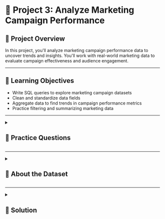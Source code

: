 
# 🧮 Project 3: Analyze Marketing Campaign Performance

## 📘 Project Overview

In this project, you'll analyze marketing campaign performance data to uncover trends and insights. You'll work with real-world marketing data to evaluate campaign effectiveness and audience engagement.

---

## 🎯 Learning Objectives
- Write SQL queries to explore marketing campaign datasets
- Clean and standardize data fields
- Aggregate data to find trends in campaign performance metrics
- Practice filtering and summarizing marketing data
  
--- 

<details>
<summary><h2>🧩 Practice Questions</h2></summary>
Here are some beginner-friendly questions to get you started:

1. How many customer records are in the dataset?
2. How many customers accepted each of the five marketing campaigns?
3. What is the overall acceptance rate across all marketing campaigns?
4. How many customers belong to each education level?
5. What is the average income of customers who accepted the most recent campaign?
6. Which purchase channel had the highest number of purchases?
7. How many customers visited the website more than five times in the last month?
8. What is the average number of days since the last purchase across all customers?
9. How many customers made at least one purchase using a discount?

</details>

---

<details>
<summary><h2>🧾 About the Dataset</h2></summary>

A response model can provide a significant boost to the efficiency of a marketing campaign by increasing responses or reducing expenses. The objective is to predict who will respond to an offer for a product or service.

## 📊 Column Description

| **Column Name**           | **Description**                                                                 |
|----------------------------|---------------------------------------------------------------------------------|
| `AcceptedCmp1`             | 1 if the customer accepted the offer in the 1st campaign, 0 otherwise. *(Boolean / Integer)* |
| `AcceptedCmp2`             | 1 if the customer accepted the offer in the 2nd campaign, 0 otherwise. *(Boolean / Integer)* |
| `AcceptedCmp3`             | 1 if the customer accepted the offer in the 3rd campaign, 0 otherwise. *(Boolean / Integer)* |
| `AcceptedCmp4`             | 1 if the customer accepted the offer in the 4th campaign, 0 otherwise. *(Boolean / Integer)* |
| `AcceptedCmp5`             | 1 if the customer accepted the offer in the 5th campaign, 0 otherwise. *(Boolean / Integer)* |
| `Response` *(target)*      | 1 if the customer accepted the offer in the last campaign, 0 otherwise. *(Boolean / Integer)* |
| `Complain`                 | 1 if the customer complained in the last 2 years. *(Boolean / Integer)*         |
| `DtCustomer`               | Date of the customer’s enrolment with the company. *(Date)*                     |
| `Education`                | Customer’s level of education. *(String)*                                      |
| `Marital`                  | Customer’s marital status. *(String)*                                          |
| `Kidhome`                  | Number of small children in the customer’s household. *(Integer)*              |
| `Teenhome`                 | Number of teenagers in the customer’s household. *(Integer)*                   |
| `Income`                   | Customer’s yearly household income. *(Numeric)*                                |
| `MntFishProducts`          | Amount spent on fish products in the last 2 years. *(Numeric)*                 |
| `MntMeatProducts`          | Amount spent on meat products in the last 2 years. *(Numeric)*                 |
| `MntFruits`                | Amount spent on fruit products in the last 2 years. *(Numeric)*                |
| `MntSweetProducts`         | Amount spent on sweet products in the last 2 years. *(Numeric)*                |
| `MntWines`                 | Amount spent on wine products in the last 2 years. *(Numeric)*                 |
| `MntGoldProds`             | Amount spent on gold products in the last 2 years. *(Numeric)*                 |
| `NumDealsPurchases`        | Number of purchases made with a discount. *(Integer)*                          |
| `NumCatalogPurchases`      | Number of purchases made using the catalogue. *(Integer)*                      |
| `NumStorePurchases`        | Number of purchases made directly in stores. *(Integer)*                       |
| `NumWebPurchases`          | Number of purchases made through the company’s website. *(Integer)*            |
| `NumWebVisitsMonth`        | Number of visits to the company’s website in the last month. *(Integer)*        |
| `Recency`                  | Number of days since the last purchase. *(Integer)*                            |


You can download the dataset from Kaggle here:  
[Marketing Campaign](https://www.kaggle.com/datasets/rodsaldanha/arketing-campaign)   

</details>


---

<details>
<summary><h2>🧠 Solution</h2></summary>

1️⃣ How many total rows (sales records) are in the dataset?

<details>
  <summary>Click to expand answer!</summary>

  ##### Answer
  ```sql
SELECT 
    COUNT(*) AS Total_sales_record
FROM
    sales;
  ```
</details>

**Results:**
 | **total_sales_record**|
|----------------------|
| 128975               |

2️⃣ What is the total revenue generated across all sales?

<details>
  <summary>Click to expand answer!</summary>

  ##### Answer
  ```sql
SELECT 
    SUM(amount) AS Total_revenue
FROM
    sales;
  ```
</details>

**Results:**
 | **total_revenue** 	|
|-------------------	|
| 78592678.30       	|

3️⃣ Which product category had the highest total quantity sold?

 <details>
  <summary>Click to expand answer!</summary>

  ##### Answer
  ```sql
SELECT 
    category AS product_category,
    SUM(qty) AS Total_quantity_sold
FROM
    sales
GROUP BY category
ORDER BY Total_quantity_sold DESC
LIMIT 5;
  ```
</details>

**Results:**
| **product_category** 	| **total_quantity_sold** 	|
|----------------------	|-------------------------	|
| Set                  	| 45289                   	|
| kurta                	| 45045                   	|
| Western Dress        	| 13943                   	|
| Top                  	| 9903                    	|
| Ethnic Dress         	| 1053                    	|

4️⃣ What is the average sales amount per transaction?

<details>
  <summary>Click to expand answer!</summary>

  ##### Answer
  ```sql
SELECT 
    order_id, 
	AVG(amount) AS Average_sales
FROM
    sales
GROUP BY order_id
LIMIT 5;
  ```
</details>

**Results:**
| **product_category** 	| **total_quantity_sold** 	|
|----------------------	|-------------------------	|
| Set                  	| 45289                   	|
| kurta                	| 45045                   	|
| Western Dress        	| 13943                   	|
| Top                  	| 9903                    	|
| Ethnic Dress         	| 1053                    	|

5️⃣ How many unique SKUs were sold?

<details>
  <summary>Click to expand answer!</summary>

  ##### Answer
  ```sql
SELECT DISTINCT
    COUNT(sku) AS Number_of_unique_SKUs
FROM
    sales;
  ```
</details>

**Results:**
| **number_of_unique_skus** 	|
|---------------------------	|
| 128975                    	|

6️⃣ What are the top 5 most sold SKUs based on quantity?

<details>
  <summary>Click to expand answer!</summary>

  ##### Answer
  ```sql
SELECT 
    sku AS SKUs, 
	qty AS Quantity
FROM
    sales
ORDER BY Quantity DESC
LIMIT 5;
  ```
</details>

**Results:**
| **skus**           	| **quantity** 	|
|--------------------	|--------------	|
| BL017-63BLACK      	| 15           	|
| JNE2305-KR-533-XXL 	| 13           	|
| JNE2305-KR-533-L   	| 9            	|
| SET268-KR-NP-XS    	| 8            	|
| J0013-SKD-XXXL     	| 5            	|

7️⃣ Which month had the highest total sales revenue?

<details>
  <summary>Click to expand answer!</summary>

  ##### Answer
  ```sql
SELECT 
    TO_CHAR(date, 'MONTH') AS Month, 
	SUM(amount) AS sales
FROM
    sales
GROUP BY Month
ORDER BY sales DESC;
  ```
</details>

**Results:**
| **month** 	| **sales**   	|
|-----------	|-------------	|
| APRIL     	| 28838708.32 	|
| MAY       	| 26226476.75 	|
| JUNE      	| 23425809.38 	|
| MARCH     	| 101683.85   	|

8️⃣ How many sales were B2B transactions vs non-B2B?

<details>
  <summary>Click to expand answer!</summary>

  ##### Answer
  ```sql
SELECT 
    SUM(CASE
        WHEN b2b = TRUE THEN 1
        ELSE 0
    END) AS B2B_transactions,
    SUM(CASE
        WHEN b2b = FALSE THEN 1
        ELSE 0
    END) AS non_B2B
FROM
    sales;
  ```
</details>

**Results:**
| **b2b_transactions** 	| **non_b2b** 	|
|----------------------	|-------------	|
| 871                  	| 128104      	|

9️⃣ Which fulfilment method was used most frequently?

<details>
  <summary>Click to expand answer!</summary>

  ##### Answer
  ```sql
SELECT 
    fulfilment, 
	COUNT(fulfilment) AS unique_fulfilment
FROM
    sales
GROUP BY fulfilment;
  ```
</details>

**Results:**
| **fulfilment** 	| **unique_fulfilment** 	|
|----------------	|-----------------------	|
| Amazon         	| 89698                 	|
| Merchant       	| 39277                 	|

🔟 How many sales were made for each product size?

<details>
  <summary>Click to expand answer!</summary>

  ##### Answer
  ```sql
SELECT 
    size, 
	COUNT(size) AS number_of_sales_made
FROM
    sales
GROUP BY size
ORDER BY number_of_sales_made DESC;
  ```
</details>

**Results:**
| **size** 	| **number_of_sales_made** 	|
|----------	|--------------------------	|
| M        	| 22711                    	|
| L        	| 22132                    	|
| XL       	| 20876                    	|
| XXL      	| 18096                    	|
| S        	| 17090                    	|
| 3XL      	| 14816                    	|
| XS       	| 11161                    	|
| 6XL      	| 738                      	|
| 5XL      	| 550                      	|
| 4XL      	| 427                      	|
| Free     	| 378                      	|

